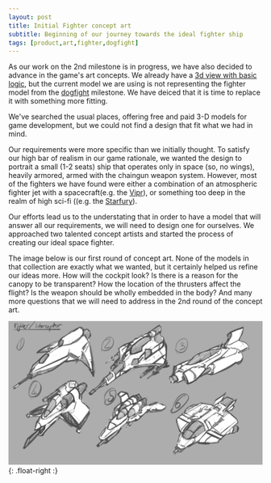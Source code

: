 ```yaml
---
layout: post
title: Initial Fighter concept art
subtitle: Beginning of our journey towards the ideal fighter ship
tags: [product,art,fighter,dogfight]
---
```


As our work on the 2nd milestone is in progress, we have also decided to advance in the game's art concepts.  We already have a [3d view with basic logic](/posts/2021-02-05-3d-wired.md), but the current model we are using is not representing the fighter model from the [dogfight](/tags/#dogfight) milestone. We have deiced that it is time to replace it with something more fitting. 

We've searched the usual places, offering free and paid 3-D models for game development, but we could not find a design that fit what we had in mind.

Our requirements were more specific than we initially thought. To satisfy our high bar of realism in our game rationale, we wanted the design to portrait a small (1-2 seats) ship that operates only in space (so, no wings), heavily armored, armed with the chaingun weapon system.  However, most of the fighters we have found were either a combination of an atmospheric fighter jet with a spacecraft(e.g. the [Vipr](https://galactica.fandom.com/wiki/Viper)), or something too deep in the realm of high sci-fi ((e.g. the [Starfury]( https://babylon5.fandom.com/wiki/SA-23E_Mitchell-Hyundyne_Starfury)).

Our efforts lead us to the understating that in order to have a model that will answer all our requirements, we will need to design one for ourselves. We approached two talented concept artists and started the process of creating our ideal space fighter. 

The image below is our first round of concept art. None of the models in that collection are exactly what we wanted, but it certainly helped us refine our ideas more. How will the cockpit look? Is there is a reason for the canopy to be transparent? How the location of the thrusters affect the flight? Is the weapon should be wholly embedded in the body? And many more questions that we will need to address in the 2nd round of the concept art.

![our first concept art](/assets/img/fighter-art-1.png){: .float-right :}
